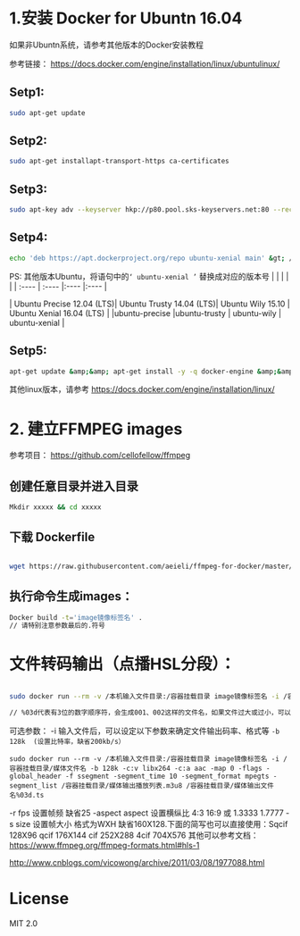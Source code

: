 

# 1.安装 Docker for Ubuntn 16.04

如果非Ubuntn系统，请参考其他版本的Docker安装教程

参考链接： https://docs.docker.com/engine/installation/linux/ubuntulinux/

## Setp1:

``` bash
sudo apt-get update

```

## Setp2:

```   bash
sudo apt-get installapt-transport-https ca-certificates
```

## Setp3:

``` bash
sudo apt-key adv --keyserver hkp://p80.pool.sks-keyservers.net:80 --recv-keys58118E89F3A912897C070ADBF76221572C52609D
```

## Setp4:

``` bash
echo 'deb https://apt.dockerproject.org/repo ubuntu-xenial main' &gt; /etc/apt/sources.list.d/docker.list
```

PS: 其他版本Ubuntu，将语句中的<code>‘ ubuntu-xenial ’</code> 替换成对应的版本号
|    |   |   |    |
| :----  | :----  |:----  |:----  |

| Ubuntu Precise 12.04 (LTS)| Ubuntu Trusty 14.04 (LTS)| Ubuntu Wily 15.10 | Ubuntu Xenial 16.04 (LTS) |
|ubuntu-precise |ubuntu-trusty | ubuntu-wily | ubuntu-xenial |

## Setp5:

```  bash
apt-get update &amp;&amp; apt-get install -y -q docker-engine &amp;&amp; service docker start

```

其他linux版本，请参考 https://docs.docker.com/engine/installation/linux/

# 2. 建立FFMPEG images 

参考项目： https://github.com/cellofellow/ffmpeg

## 创建任意目录并进入目录

``` bash
Mkdir xxxxx && cd xxxxx
```

## 下载 Dockerfile


``` bash

wget https://raw.githubusercontent.com/aeieli/ffmpeg-for-docker/master/Dockerfile

```

## 执行命令生成images：

``` bash
Docker build -t='image镜像标签名' .
// 请特别注意参数最后的.符号
```

# 文件转码输出（点播HSL分段）：

``` bash

sudo docker run --rm -v /本机输入文件目录:/容器挂载目录 image镜像标签名 -i /容器挂载目录/媒体文件名 -c:v libx264 -c:a aac -map 0 -flags -global_header -f ssegment -segment_time 10 -segment_format mpegts -segment_list /容器挂载目录/媒体输出播放列表.m3u8 /容器挂载目录/媒体输出文件名%03d.ts

// %03d代表有3位的数字顺序符，会生成001、002这样的文件名，如果文件过大或过小，可以自定义数字位数。


```
可选参数： -i 输入文件后，可以设定以下参数来确定文件输出码率、格式等
`-b 128k  (设置比特率，缺省200kb/s）`
```
sudo docker run --rm -v /本机输入文件目录:/容器挂载目录 image镜像标签名 -i /容器挂载目录/媒体文件名 -b 128k -c:v libx264 -c:a aac -map 0 -flags -global_header -f ssegment -segment_time 10 -segment_format mpegts -segment_list /容器挂载目录/媒体输出播放列表.m3u8 /容器挂载目录/媒体输出文件名%03d.ts
```
-r fps 设置帧频 缺省25
-aspect aspect 设置横纵比 4:3 16:9 或 1.3333 1.7777
-s size 设置帧大小 格式为WXH 缺省160X128.下面的简写也可以直接使用：Sqcif 128X96 qcif 176X144 cif 252X288 4cif 704X576 
其他可以参考文档： https://www.ffmpeg.org/ffmpeg-formats.html#hls-1

http://www.cnblogs.com/vicowong/archive/2011/03/08/1977088.html

# License

MIT 2.0